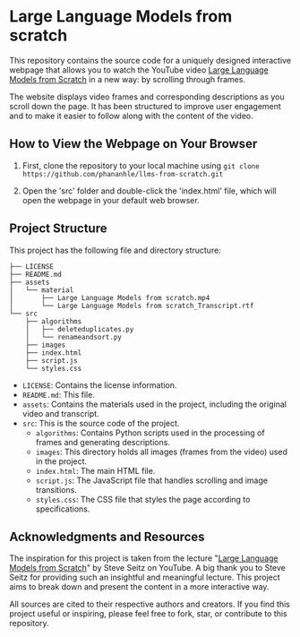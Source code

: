 # Large Language Models from scratch

This repository contains the source code for a uniquely designed interactive webpage that allows you to watch the YouTube video [Large Language Models from Scratch](https://www.youtube.com/watch?v=lnA9DMvHtfI) in a new way: by scrolling through frames.

The website displays video frames and corresponding descriptions as you scroll down the page. It has been structured to improve user engagement and to make it easier to follow along with the content of the video.

## How to View the Webpage on Your Browser

1. First, clone the repository to your local machine using `git clone https://github.com/phananhle/llms-from-scratch.git`

2. Open the 'src' folder and double-click the 'index.html' file, which will open the webpage in your default web browser.

## Project Structure

This project has the following file and directory structure:

```
├── LICENSE
├── README.md
├── assets
│   └── material
│       ├── Large Language Models from scratch.mp4
│       └── Large Language Models from scratch_Transcript.rtf
└── src
    ├── algorithms
    │   ├── deleteduplicates.py
    │   └── renameandsort.py
    ├── images
    ├── index.html
    ├── script.js
    └── styles.css
```

- `LICENSE`: Contains the license information.
- `README.md`: This file.
- `assets`: Contains the materials used in the project, including the original video and transcript.
- `src`: This is the source code of the project.
  - `algorithms`: Contains Python scripts used in the processing of frames and generating descriptions.
  - `images`: This directory holds all images (frames from the video) used in the project.
  - `index.html`: The main HTML file.
  - `script.js`: The JavaScript file that handles scrolling and image transitions.
  - `styles.css`: The CSS file that styles the page according to specifications.

## Acknowledgments and Resources

The inspiration for this project is taken from the lecture "[Large Language Models from Scratch](https://www.youtube.com/watch?v=lnA9DMvHtfI)" by Steve Seitz on YouTube. A big thank you to Steve Seitz for providing such an insightful and meaningful lecture. This project aims to break down and present the content in a more interactive way.

All sources are cited to their respective authors and creators. If you find this project useful or inspiring, please feel free to fork, star, or contribute to this repository.